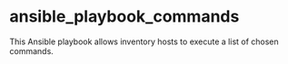 # ansible_playbook_commands
This Ansible playbook allows inventory hosts to execute a list of chosen commands. 

